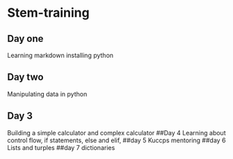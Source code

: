# Stem-training
## Day one
Learning markdown installing python
## Day two
Manipulating data in python
## Day 3
Building a simple calculator and complex calculator
##Day 4
Learning about control flow, if statements, else and elif, 
##day 5
Kuccps mentoring 
##day 6
Lists and turples
##day 7
dictionaries 
